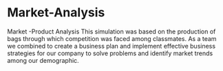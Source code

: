 # Market-Analysis
Market -Product Analysis
This simulation was based on the production of bags through which
competition was faced among classmates. As a team we combined
to create a business plan and implement effective business
strategies for our company to solve problems and identify market trends among our demographic. 
